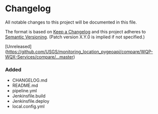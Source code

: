 # Changelog
All notable changes to this project will be documented in this file.

The format is based on [Keep a Changelog](http://keepachangelog.com/en/1.0.0/)
and this project adheres to [Semantic Versioning](http://semver.org/spec/v2.0.0.html). (Patch version X.Y.0 is implied if not specified.)

[Unreleased] (https://github.com/USGS/monitoring_location_pygeoapi/compare/WQP-WQX-Services/compare/...master)

### Added
- CHANGELOG.md
- README.md
- pipeline.yml
- Jenkinsfile.build
- Jenkinsfile.deploy
- local.config.yml
